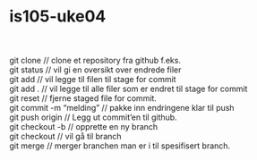 # is105-uke04
<br>
<br>git clone <url til repository>     // clone et repository fra github f.eks.
<br>git status				  // vil gi en oversikt over endrede filer
<br>git add <filename> 		  // vil legge til filen til stage for commit
<br>git add . 				  // vil legge til alle filer som er endret til stage for commit
<br>git reset <filename>		  // fjerne staged file for commit.
<br>git commit	-m “melding”	  // pakke inn endringene klar til push
<br>git push origin <branchnavn> // Legg ut commit’en til github.
<br>git checkout -b <branchnavn> // opprette en ny branch
<br>git checkout <branchnavn> 	  // vil gå til branch
<br>git merge <branchnavn>	// merger branchen man er i til spesifisert branch. 
